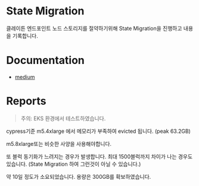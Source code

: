 # State Migration

클레이튼 엔드포인트 노드 스토리지를 절약하기위해 State Migration을 진행하고 내용을 기록합니다.

# Documentation
- [medium](https://medium.com/klaytn/klaytn-v1-5-0-state-migration-%EB%85%B8%EB%93%9C-%EC%8A%A4%ED%86%A0%EB%A6%AC%EC%A7%80-%EC%A0%88%EC%95%BD%ED%95%98%EA%B8%B0-358dd77d9fd6)

# Reports
> 주의: EKS 환경에서 테스트하였습니다.

cypress기준 m5.4xlarge 에서 메모리가 부족하여 evicted 됩니다. (peak 63.2GB)

m5.8xlarge또는 비슷한 사양을 사용해야합니다.

또 블럭 동기화가 느려지는 경우가 발생합니다. 최대 1500블럭까지 차이가 나는 경우도 있습니다. (State Migration 하여 그런것이 아닐 수 있습니다.)

약 10일 정도가 소요되었습니다. 용량은 300GB를 확보하였습니다.